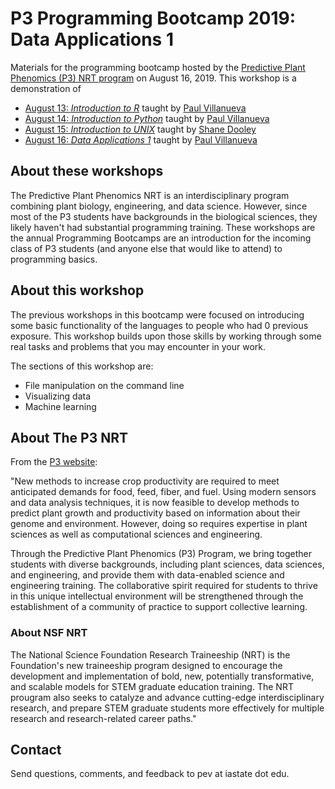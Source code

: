 # P3 Programming Bootcamp 2019: Data Applications 1

Materials for the programming bootcamp hosted by the [Predictive Plant Phenomics (P3) NRT program][p3-landing] on August 16, 2019. This workshop is a demonstration of 

* [August 13: *Introduction to R*][intro-to-r] taught by [Paul Villanueva][paul-github]
* [August 14: *Introduction to Python*][intro-to-python] taught by [Paul Villanueva][paul-github]
* [August 15: *Introduction to UNIX*][intro-to-unix] taught by [Shane Dooley][shane-github]
* [August 16: *Data Applications 1*][data-1] taught by [Paul Villanueva][paul-github]

## About these workshops

The Predictive Plant Phenomics NRT is an interdisciplinary program combining plant biology, engineering, and data science.  However, since most of the P3 students have backgrounds in the biological sciences, they likely haven't had substantial programming training.  These workshops are the annual Programming Bootcamps are an introduction for the incoming class of P3 students (and anyone else that would like to attend) to programming basics.

## About this workshop

The previous workshops in this bootcamp were focused on introducing some basic functionality of the languages to people who had 0 previous exposure. This workshop builds upon those skills by working through some real tasks and problems that you may encounter in your work.

The sections of this workshop are:

* File manipulation on the command line 
* Visualizing data
* Machine learning

## About The P3 NRT

From the [P3 website][p3-landing]:

"New methods to increase crop productivity are required to meet anticipated demands for food, feed, fiber, and fuel. Using modern sensors and data analysis techniques, it is now feasible to develop methods to predict plant growth and productivity based on information about their genome and environment. However, doing so requires expertise in plant sciences as well as computational sciences and engineering.

Through the Predictive Plant Phenomics (P3) Program, we bring together students with diverse backgrounds, including plant sciences, data sciences, and engineering, and provide them with data-enabled science and engineering training. The collaborative spirit required for students to thrive in this unique intellectual environment will be strengthened through the establishment of a community of practice to support collective learning. 

### About NSF NRT

The National Science Foundation Research Traineeship (NRT) is the Foundation's new traineeship program designed to encourage the development and implementation of bold, new, potentially transformative, and scalable models for STEM graduate education training. The NRT prougram also seeks to catalyze and advance cutting-edge interdisciplinary research, and prepare STEM graduate students more effectively for multiple research and research-related career paths."

## Contact

Send questions, comments, and feedback to pev at iastate dot edu.

[p3-landing]: https://www.predictivephenomicsinplants.iastate.edu/
[intro-to-r]: https://pommevilla.github.io/p3.bootcamp.r.2019/ 
[intro-to-python]: https://github.com/pommevilla/p3.bootcamp.python.2019
[paul-github]: https://github.com/pommevilla
[intro-to-unix]: https://github.com/skDooley/shell_tutorial
[shane-github]: https://github.com/skDooley
[data-1]: https://github.com/pommevilla/p3.bootcamp.da1.2019
